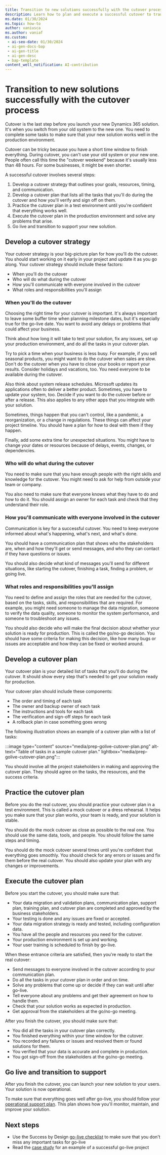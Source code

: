 ```yaml
---
title: Transition to new solutions successfully with the cutover process
description: Learn how to plan and execute a successful cutover to transition to a new Microsoft Dynamics 365 solution with minimal disruption.
ms.date: 01/30/2024
ms.topic: how-to
author: vaniusca
ms.author: vaniaf
ms.custom:
 - ai-seo-date: 01/30/2024
 - ai-gen-docs-bap
 - ai-gen-title
 - ai-gen-desc
 - bap-template
content_well_notification: AI-contribution
---
```


# Transition to new solutions successfully with the cutover process

Cutover is the last step before you launch your new Dynamics 365 solution. It's when you switch from your old system to the new one. You need to complete some tasks to make sure that your new solution works well in the production environment.

Cutover can be tricky because you have a short time window to finish everything. During cutover, you can't use your old system or your new one. People often call this time the "cutover weekend" because it's usually less than 48 hours. For some businesses, it might be even shorter.

A successful cutover involves several steps:

1. Develop a cutover strategy that outlines your goals, resources, timing, and communication.
1. Develop a cutover plan that lists all the tasks that you'll do during the cutover and how you'll verify and sign off on them.
1. Practice the cutover plan in a test environment until you're confident that everything works well.
1. Execute the cutover plan in the production environment and solve any problems that arise.
1. Go live and transition to support your new solution.

## Develop a cutover strategy

Your cutover strategy is your big-picture plan for how you'll do the cutover. You should start working on it early in your project and update it as you go along. Your cutover strategy should include these factors:

- When you'll do the cutover
- Who will do what during the cutover
- How you'll communicate with everyone involved in the cutover
- What roles and responsibilities you'll assign

### When you'll do the cutover

Choosing the right time for your cutover is important. It's always important to leave some buffer time when planning milestone dates, but it's especially true for the go-live date. You want to avoid any delays or problems that could affect your business.

Think about how long it will take to test your solution, fix any issues, set up your production environment, and do all the tasks in your cutover plan.

Try to pick a time when your business is less busy. For example, if you sell seasonal products, you might want to do the cutover when sales are slow. Don't do the cutover when you have to close your books or report your results. Consider holidays and vacations, too. You need everyone to be available during the cutover.

Also think about system release schedules. Microsoft updates its applications often to deliver a better product. Sometimes, you have to update your system, too. Decide if you want to do the cutover before or after a release. This also applies to any other apps that you integrate with your solution.

Sometimes, things happen that you can't control, like a pandemic, a reorganization, or a change in regulations. These things can affect your project timeline. You should have a plan for how to deal with them if they happen.

Finally, add some extra time for unexpected situations. You might have to change your dates or resources because of delays, events, changes, or dependencies.

### Who will do what during the cutover

You need to make sure that you have enough people with the right skills and knowledge for the cutover. You might need to ask for help from outside your team or company.

You also need to make sure that everyone knows what they have to do and how to do it. You should assign an owner for each task and check that they understand their role.

### How you'll communicate with everyone involved in the cutover

Communication is key for a successful cutover. You need to keep everyone informed about what's happening, what's next, and what's done.

You should have a communication plan that shows who the stakeholders are, when and how they'll get or send messages, and who they can contact if they have questions or issues.

You should also decide what kind of messages you'll send for different situations, like starting the cutover, finishing a task, finding a problem, or going live.

### What roles and responsibilities you'll assign

You need to define and assign the roles that are needed for the cutover, based on the tasks, skills, and responsibilities that are required. For example, you might need someone to manage the data migration, someone to verify the data quality, someone to monitor the system performance, and someone to troubleshoot any issues.

You should also decide who will make the final decision about whether your solution is ready for production. This is called the go/no-go decision. You should have some criteria for making this decision, like how many bugs or issues are acceptable and how they can be fixed or worked around.

## Develop a cutover plan

Your cutover plan is your detailed list of tasks that you'll do during the cutover. It should show every step that's needed to get your solution ready for production.

Your cutover plan should include these components:

- The order and timing of each task
- The owner and backup owner of each task
- The instructions and tools for each task
- The verification and sign-off steps for each task
- A rollback plan in case something goes wrong

The following illustration shows an example of a cutover plan with a list of tasks:

:::image type="content" source="media/prep-golive-cutover-plan.png" alt-text="Table of tasks in a sample cutover plan." lightbox="media/prep-golive-cutover-plan.png":::

You should involve all the project stakeholders in making and approving the cutover plan. They should agree on the tasks, the resources, and the success criteria.

## Practice the cutover plan

Before you do the real cutover, you should practice your cutover plan in a test environment. This is called a mock cutover or a dress rehearsal. It helps you make sure that your plan works, your team is ready, and your solution is stable.

You should do the mock cutover as close as possible to the real one. You should use the same data, tools, and people. You should follow the same steps and timing.

You should do the mock cutover several times until you're confident that everything goes smoothly. You should check for any errors or issues and fix them before the real cutover. You should also update your plan with any changes or improvements.

## Execute the cutover plan

Before you start the cutover, you should make sure that:

- Your data migration and validation plans, communication plan, support plan, training plan, and cutover plan are completed and approved by the business stakeholders.
- Your testing is done and any issues are fixed or accepted.
- Your data migration strategy is ready and tested, including configuration data.
- You have all the people and resources you need for the cutover.
- Your production environment is set up and working.
- Your user training is scheduled to finish by go-live.

When these entrance criteria are satisfied, then you're ready to start the real cutover:

- Send messages to everyone involved in the cutover according to your communication plan.
- Do all the tasks in your cutover plan in order and on time.
- Solve any problems that come up or decide if they can wait until after go-live.
- Tell everyone about any problems and get their agreement on how to handle them.
- Check that your solution works as expected in production.
- Get approval from the stakeholders at the go/no-go meeting.

After you finish the cutover, you should make sure that:

- You did all the tasks in your cutover plan correctly.
- You finished everything within your time window for the cutover.
- You recorded any failures or issues and resolved them or found solutions for them.
- You verified that your data is accurate and complete in production.
- You got sign-off from the stakeholders at the go/no-go meeting.

## Go live and transition to support

After you finish the cutover, you can launch your new solution to your users. Your solution is now operational.

To make sure that everything goes well after go-live, you should follow your [operational support plan](prepare-go-live-checklist.md#operational-support-readiness). This plan shows how you'll monitor, maintain, and improve your solution.

## Next steps

- Use the Success by Design [go-live checklist](prepare-go-live-checklist.md) to make sure that you don't miss any important tasks for go-live
- Read the [case study](prepare-go-live-case-study.md) for an example of a successful go-live project
